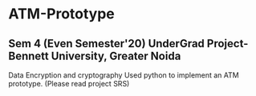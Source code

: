 # ATM-Prototype
## Sem 4 (Even Semester'20) UnderGrad Project- Bennett University, Greater Noida
Data Encryption and cryptography
Used python to implement an ATM prototype.
(Please read project SRS)
